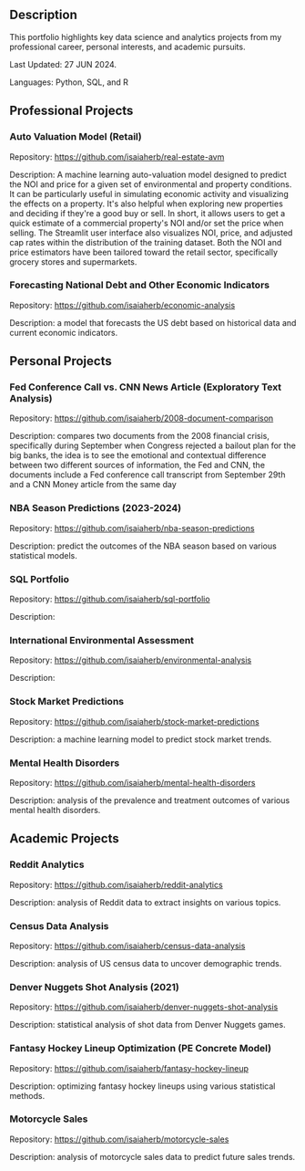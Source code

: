 ## Description
This portfolio highlights key data science and analytics projects from my professional career, personal interests, and academic pursuits.

Last Updated: 27 JUN 2024.

Languages: Python, SQL, and R

## Professional Projects

### Auto Valuation Model (Retail) 
Repository: https://github.com/isaiaherb/real-estate-avm

Description: A machine learning auto-valuation model designed to predict the NOI and price for a given set of environmental and property conditions. It can be particularly useful in simulating economic activity and visualizing the effects on a property. It's also helpful when exploring new properties and deciding if they're a good buy or sell. In short, it allows users to get a quick estimate of a commercial property's NOI and/or set the price when selling. The Streamlit user interface also visualizes NOI, price, and adjusted cap rates within the distribution of the training dataset. Both the NOI and price estimators have been tailored toward the retail sector, specifically grocery stores and supermarkets.

### Forecasting National Debt and Other Economic Indicators
Repository: https://github.com/isaiaherb/economic-analysis

Description: a model that forecasts the US debt based on historical data and current economic indicators.

## Personal Projects

### Fed Conference Call vs. CNN News Article (Exploratory Text Analysis)
Repository: https://github.com/isaiaherb/2008-document-comparison

Description: compares two documents from the 2008 financial crisis, specifically during September when Congress rejected a bailout plan for the big banks, the idea is to see the emotional and contextual difference between two different sources of information, the Fed and CNN, the documents include a Fed conference call transcript from September 29th and a CNN Money article from the same day

### NBA Season Predictions (2023-2024)
Repository: https://github.com/isaiaherb/nba-season-predictions

Description: predict the outcomes of the NBA season based on various statistical models.

### SQL Portfolio 
Repository: https://github.com/isaiaherb/sql-portfolio

Description:

### International Environmental Assessment 
Repository: https://github.com/isaiaherb/environmental-analysis

Description:
### Stock Market Predictions
Repository: https://github.com/isaiaherb/stock-market-predictions

Description: a machine learning model to predict stock market trends.

### Mental Health Disorders
Repository: https://github.com/isaiaherb/mental-health-disorders

Description: analysis of the prevalence and treatment outcomes of various mental health disorders.

## Academic Projects

### Reddit Analytics
Repository: https://github.com/isaiaherb/reddit-analytics

Description: analysis of Reddit data to extract insights on various topics.

### Census Data Analysis
Repository: https://github.com/isaiaherb/census-data-analysis

Description: analysis of US census data to uncover demographic trends.

### Denver Nuggets Shot Analysis (2021)
Repository: https://github.com/isaiaherb/denver-nuggets-shot-analysis

Description: statistical analysis of shot data from Denver Nuggets games.

### Fantasy Hockey Lineup Optimization (PE Concrete Model)
Repository: https://github.com/isaiaherb/fantasy-hockey-lineup

Description: optimizing fantasy hockey lineups using various statistical methods.

### Motorcycle Sales
Repository: https://github.com/isaiaherb/motorcycle-sales

Description: analysis of motorcycle sales data to predict future sales trends.
